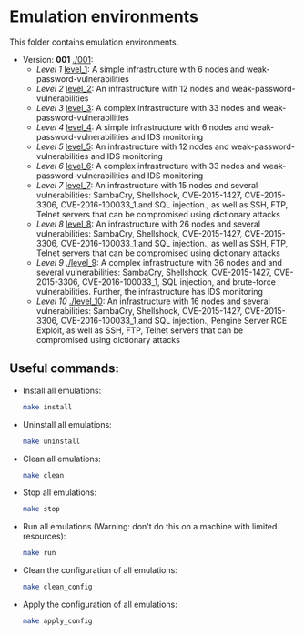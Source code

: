 # Emulation environments

This folder contains emulation environments. 

- Version: **001** [./001](001):
  - *Level 1* [level_1](001/level_1): A simple infrastructure with 6 nodes and weak-password-vulnerabilities
  - *Level 2* [level_2](001/level_2): An infrastructure with 12 nodes and weak-password-vulnerabilities
  - *Level 3* [level_3](001/level_3): A complex infrastructure with 33 nodes and weak-password-vulnerabilities
  - *Level 4* [level_4](001/level_4): A simple infrastructure with 6 nodes and weak-password-vulnerabilities and IDS monitoring
  - *Level 5* [level_5](001/level_5): An infrastructure with 12 nodes and weak-password-vulnerabilities and IDS monitoring
  - *Level 6* [level_6](001/level_6): A complex infrastructure with 33 nodes and weak-password-vulnerabilities and IDS monitoring
  - *Level 7* [level_7](001/level_7): An infrastructure with 15 nodes and several vulnerabilities: SambaCry, Shellshock, CVE-2015-1427, CVE-2015-3306, CVE-2016-100033_1,and SQL injection., as well as SSH, FTP, Telnet servers that can be compromised using dictionary attacks
  - *Level 8* [level_8](001/level_8): An infrastructure with 26 nodes and several vulnerabilities: SambaCry, Shellshock, CVE-2015-1427, CVE-2015-3306, CVE-2016-100033_1,and SQL injection., as well as SSH, FTP, Telnet servers that can be compromised using dictionary attacks
  - *Level 9* [./level_9](001/level_9): A complex infrastructure with 36 nodes and and several vulnerabilities: SambaCry, Shellshock, CVE-2015-1427, CVE-2015-3306, CVE-2016-100033_1, SQL injection, and brute-force vulnerabilities. Further, the infrastructure has IDS monitoring
  - *Level 10* [./level_10](001/level_10): An infrastructure with 16 nodes and several vulnerabilities: SambaCry, Shellshock, CVE-2015-1427, CVE-2015-3306, CVE-2016-100033_1,and SQL injection., Pengine Server RCE Exploit, as well as SSH, FTP, Telnet servers that can be compromised using dictionary attacks
  
## Useful commands:

- Install all emulations:
  ```bash
  make install
   ```

- Uninstall all emulations:
  ```bash
  make uninstall
   ```

- Clean all emulations:
  ```bash
  make clean
   ```

- Stop all emulations:
  ```bash
  make stop
   ```

- Run all emulations (Warning: don't do this on a machine with limited resources):
  ```bash
  make run
   ```

- Clean the configuration of all emulations:
  ```bash
  make clean_config
   ```

- Apply the configuration of all emulations:
  ```bash
  make apply_config
   ```